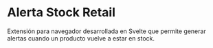 # Alerta Stock Retail

Extensión para navegador desarrollada en Svelte que permite generar alertas cuando un producto vuelve a estar en stock.
